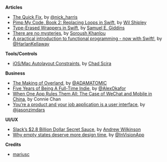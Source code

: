 **Articles**

* [The Quick Fix](https://nickharris.wordpress.com/2015/08/10/the-quick-fix/), by [@nick_harris](https://twitter.com/nick_harris)
* [Pimp My Code, Book 2: Replacing Loops in Swift](http://blog.wilshipley.com/2015/08/pimp-my-code-book-2-eliminating-loops.html), by [Wil Shipley](https://twitter.com/wilshipley)
* [Type-Erased Wrappers in Swift](https://realm.io/news/type-erased-wrappers-in-swift/), by [Samuel E. Giddins](https://twitter.com/segiddins)
* [There are no mysteries](http://khanlou.com/2015/08/there-are-no-mysteries/), by [Soroush Khanlou](https://twitter.com/khanlou)
* [A practical introduction to functional programming - now with Swift!](http://harlankellaway.com/blog/2015/08/10/swift-functional-programming-intro/), by [@HarlanKellaway](https://twitter.com/HarlanKellaway)

**Tools/Controls**
* [iOS/Mac Autolayout Constraints](http://constraints.icodeforlove.com/), by [Chad Scira](https://twitter.com/icodeforlove)

**Business**

* [The Making of Overland](https://medium.com/hackerpreneur-magazine/cool-picture-with-overlaid-title-and-shiittt-630c7d39f51c), by [@ADAMATOMIC](https://twitter.com/ADAMATOMIC)
* [Five Years of Being A Full-Time Indie](http://www.paradeofrain.com/2015/08/06/five-years-of-being-a-full-time-indie/), by [@AlexOkafor](https://twitter.com/AlexOkafor)
* [When One App Rules Them All: The Case of WeChat and Mobile in China](https://a16z.com/2015/08/06/wechat-china-mobile-first/), by Connie Chan
* [You’re a product and your job application is a user interface](https://signalvnoise.com/posts/3904-youre-a-product-and-your-job-application-is-a-user-interface), by [@jasonzimdars](https://twitter.com/jasonzimdars)

**UI/UX**

* [Slack’s $2.8 Billion Dollar Secret Sauce](https://medium.com/@awilkinson/slack-s-2-8-billion-dollar-secret-sauce-5c5ec7117908), by [Andrew Wilkinson](https://twitter.com/awilkinson)
* [Why empty states deserve more design time](https://medium.com/@InVisionApp/why-empty-states-deserve-more-design-time-44b5adc7eb52), by [@InVisionApp](https://twitter.com/InVisionApp)

**Credits**
* [mariusc](https://github.com/mariusc)
